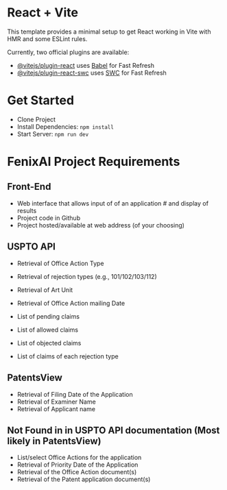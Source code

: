 # React + Vite

This template provides a minimal setup to get React working in Vite with HMR and some ESLint rules.

Currently, two official plugins are available:

- [@vitejs/plugin-react](https://github.com/vitejs/vite-plugin-react/blob/main/packages/plugin-react/README.md) uses [Babel](https://babeljs.io/) for Fast Refresh
- [@vitejs/plugin-react-swc](https://github.com/vitejs/vite-plugin-react-swc) uses [SWC](https://swc.rs/) for Fast Refresh
# Get Started
- Clone Project
- Install Dependencies: `npm install`
- Start Server: `npm run dev`

# FenixAI Project Requirements

## Front-End
- Web interface that allows input of of an application # and display of results
- Project code in Github
- Project hosted/available at web address (of your choosing)


## USPTO API
- Retrieval of Office Action Type
- Retrieval of rejection types (e.g., 101/102/103/112)
- Retrieval of Art Unit
- Retrieval of Office Action mailing Date

- List of pending claims
- List of allowed claims
- List of objected claims
- List of claims of each rejection type

## PatentsView
- Retrieval of Filing Date of the Application 
- Retrieval of Examiner Name  
- Retrieval of Applicant name 

## Not Found in in USPTO API documentation (Most likely in PatentsView)
- List/select Office Actions for the application
- Retrieval of Priority Date of the Application
- Retrieval of the Office Action document(s)
- Retrieval of the Patent application document(s)
